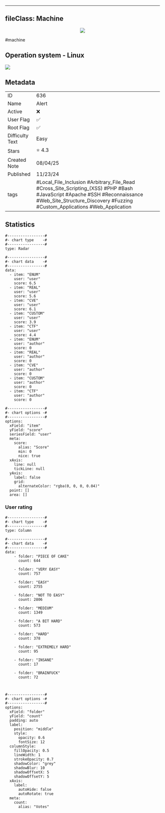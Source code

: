 
---
fileClass: Machine
---

<p align="center"> <img src= "https://www.hackthebox.com//avatars/6f4647030d6aadc676b8d8a459de344f.png"> </p>

#machine

## Operation system - Linux
<img style = "max-width:70px" src = "app://local//home/ew/apps/HTNotes/HTB/.res/Linux.png">

## Metadata

|                       |   |
| ----------------      | - |
| ID                    |636 |
| Name                  |Alert |
| Active                |❌  |
| User Flag             |✅ |
| Root Flag             |✅|
| Difficulty Text       |Easy  |
| Stars                 |⭐️ 4.3 |
| Created Note          |08/04/25 |
| Published             |11/23/24 |
| tags                  |#Local_File_Inclusion #Arbitrary_File_Read #Cross_Site_Scripting_(XSS) #PHP #Bash #JavaScript #Apache #SSH #Reconnaissance #Web_Site_Structure_Discovery #Fuzzing #Custom_Applications #Web_Application  |

<p style = "display:none">
id:: 636
active:: False
name:: Alert
os::Linux
user_flag:: True
root_flag:: True
difficulty_text:: Easy
stars:: 4.3
created:: 08/04/2025
published:: 11/23/24
avatar:: /avatars/6f4647030d6aadc676b8d8a459de344f.png
tags:: #Local_File_Inclusion #Arbitrary_File_Read #Cross_Site_Scripting_(XSS) #PHP #Bash #JavaScript #Apache #SSH #Reconnaissance #Web_Site_Structure_Discovery #Fuzzing #Custom_Applications #Web_Application 
</p>

## Statistics


```chartsview
#-----------------#
#- chart type    -#
#-----------------#
type: Radar

#-----------------#
#- chart data    -#
#-----------------#
data:
  - item: "ENUM"
    user: "user"
    score: 6.5
  - item: "REAL"
    user: "user"
    score: 5.6
  - item: "CVE"
    user: "user"
    score: 6.1
  - item: "CUSTOM"
    user: "user"
    score: 3.9
  - item: "CTF"
    user: "user"
    score: 4.4
  - item: "ENUM"
    user: "author"
    score: 0
  - item: "REAL"
    user: "author"
    score: 0
  - item: "CVE"
    user: "author"
    score: 0
  - item: "CUSTOM"
    user: "author"
    score: 0
  - item: "CTF"
    user: "author"
    score: 0

#-----------------#
#- chart options -#
#-----------------#
options:
  xField: "item"
  yField: "score"
  seriesField: "user"
  meta:
    score:
      alias: "Score"
      min: 0
      nice: true
  xAxis:
    line: null
    tickLine: null
  yAxis:
    label: false
    grid:
      alternateColor: "rgba(0, 0, 0, 0.04)"
  point: []
  area: []
```



### User rating


```chartsview
#-----------------#
#- chart type    -#
#-----------------#
type: Column

#-----------------#
#- chart data    -#
#-----------------#
data:
    - folder: "PIECE OF CAKE"
      count: 644
     
    - folder: "VERY EASY"
      count: 757

    - folder: "EASY"
      count: 2755
      
    - folder: "NOT TO EASY"
      count: 2806
      
    - folder: "MEDIUM"
      count: 1349
     
    - folder: "A BIT HARD"
      count: 573
      
    - folder: "HARD"
      count: 378
      
    - folder: "EXTREMELY HARD"
      count: 95
      
    - folder: "INSANE"
      count: 17
      
    - folder: "BRAINFUCK"
      count: 72

    

#-----------------#
#- chart options -#
#-----------------#
options:
  xField: "folder"
  yField: "count"
  padding: auto
  label:
    position: "middle"
    style:
      opacity: 0.6
      fontSize: 12
  columnStyle:
    fillOpacity: 0.5
    lineWidth: 1
    strokeOpacity: 0.7
    shadowColor: "grey"
    shadowBlur: 10
    shadowOffsetX: 5
    shadowOffsetY: 5
  xAxis:
    label:
      autoHide: false
      autoRotate: true
  meta:
    count:
      alias: "Votes"
```



